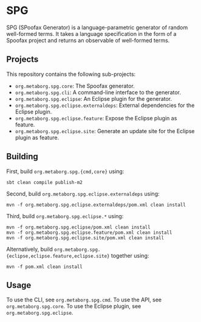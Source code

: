 # SPG

SPG (SPoofax Generator) is a language-parametric generator of random
well-formed terms. It takes a language specification in the form of a Spoofax
project and returns an observable of well-formed terms.

## Projects

This repository contains the following sub-projects:

- `org.metaborg.spg.core`: The Spoofax generator.
- `org.metaborg.spg.cli`: A command-line interface to the generator.
- `org.metaborg.spg.eclipse`: An Eclipse plugin for the generator.
- `org.metaborg.spg.eclipse.externaldeps`: External dependencies for the Eclipse plugin.
- `org.metaborg.spg.eclipse.feature`: Expose the Eclipse plugin as feature.
- `org.metaborg.spg.eclipse.site`: Generate an update site for the Eclipse plugin as feature.

## Building

First, build `org.metaborg.spg.{cmd,core}` using:

```
sbt clean compile publish-m2
```

Second, build `org.metaborg.spg.eclipse.externaldeps` using:

```
mvn -f org.metaborg.spg.eclipse.externaldeps/pom.xml clean install
```

Third, build `org.metaborg.spg.eclipse.*` using:

```
mvn -f org.metaborg.spg.eclipse/pom.xml clean install
mvn -f org.metaborg.spg.eclipse.feature/pom.xml clean install
mvn -f org.metaborg.spg.eclipse.site/pom.xml clean install
```

Alternatively, build `org.metaborg.spg.{eclipse,eclipse.feature,eclipse.site}` together using:

```
mvn -f pom.xml clean install
```

## Usage

To use the CLI, see `org.metaborg.spg.cmd`.
To use the API, see `org.metaborg.spg.core`.
To use the Eclipse plugin, see `org.metaborg.spg.eclipse`.

